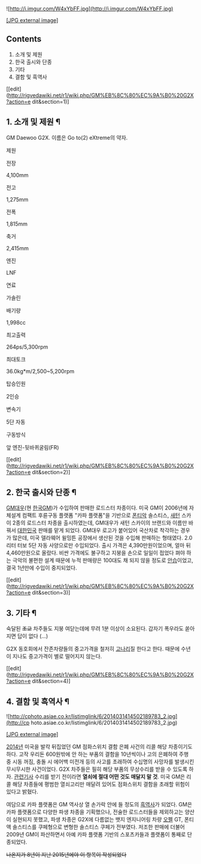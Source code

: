 ![http://i.imgur.com/W4xYbFF.jpg](http://i.imgur.com/W4xYbFF.jpg)

[[JPG external image]](http://i.imgur.com/W4xYbFF.jpg)

  

## Contents

    

1. 소개 및 제원 
2. 한국 출시와 단종 
3. 기타 
4. 결함 및 흑역사 

[[edit](http://rigvedawiki.net/r1/wiki.php/GM%EB%8C%80%EC%9A%B0%20G2X?action=e
dit&section=1)]

## 1. 소개 및 제원 ¶

GM Daewoo G2X. 이름은 Go to(2) eXtreme의 약자.

  

제원

전장

4,100mm

전고

1,275mm

전폭

1,815mm

축거

2,415mm

엔진

LNF

연료

가솔린

배기량

1,998cc

최고출력

264ps/5,300rpm

최대토크

36.0kg*m/2,500~5,200rpm

탑승인원

2인승

변속기

5단 자동

구동방식

앞 엔진-뒷바퀴굴림(FR)

[[edit](http://rigvedawiki.net/r1/wiki.php/GM%EB%8C%80%EC%9A%B0%20G2X?action=e
dit&section=2)]

## 2. 한국 출시와 단종 ¶

[GM대우](GM%EB%8C%80%EC%9A%B0.md)(현 [한국GM](%ED%95%9C%EA%B5%ADGM.md))가 수입하여
판매한 로드스터 차종이다. 미국 GM이 2006년에 자체설계 컴팩트 후륜구동 플랫폼 "카파 플랫폼"을 기반으로
[폰티악](%ED%8F%B0%ED%8B%B0%EC%95%85.md) 솔스티스, [새턴](%EC%83%88%ED%84%B4.md)
스카이 2종의 로드스터 차종을 출시하였는데, GM대우가 새턴 스카이의 브랜드와 이름만 바꿔서
[대한민국](%EB%8C%80%ED%95%9C%EB%AF%BC%EA%B5%AD.md) 판매를 맡게 되었다. GM대우 로고가 붙어있어
국산차로 착각하는 경우가 많은데, 미국 델라웨어 윌밍튼 공장에서 생산된 것을 수입해 판매하는 형태였다. 2.0리터 터보 5단 자동 사양으로만
수입되었다. 출시 가격은 4,390만원이었으며, 얼마 뒤 4,460만원으로 올랐다. 비싼 가격에도 불구하고 지붕을 손으로 일일이 접었다 펴야
하는 극악의 불편한 설계 때문에 누적 판매량은 100대도 채 되지 않을 정도로 [안습](%EC%95%88%EC%8A%B5.md)이었고,
결국 1년만에 수입이 중지되었다.

  

[[edit](http://rigvedawiki.net/r1/wiki.php/GM%EB%8C%80%EC%9A%B0%20G2X?action=e
dit&section=3)]

## 3. 기타 ¶

  

  

숙달된 <del>조교</del> 차주들도 지붕 여닫는데에 무려 1분 이상이 소요된다. 갑자기 폭우라도 쏟아지면 답이 없다 (...)

  

G2X 동호회에서 잔존차량들의 중고가격을 철저히 [고나리](%EA%B3%A0%EB%82%98%EB%A6%AC.md)질 한다고 한다.
때문에 수년이 지나도 중고가격이 별로 떨어지지 않는다.

  

[[edit](http://rigvedawiki.net/r1/wiki.php/GM%EB%8C%80%EC%9A%B0%20G2X?action=e
dit&section=4)]

## 4. 결함 및 흑역사 ¶

![http://cphoto.asiae.co.kr/listimglink/6/2014031414502189783_2.jpg](http://cp
hoto.asiae.co.kr/listimglink/6/2014031414502189783_2.jpg)

[[JPG external
image]](http://cphoto.asiae.co.kr/listimglink/6/2014031414502189783_2.jpg)

  
[2014년](2014%EB%85%84.md) 미국을 발칵 뒤집었던 GM 점화스위치 결함 은폐 사건의 리콜 해당 차종이기도 하다. 고작
우리돈 600원밖에 안 하는 부품의 결함을 10년씩이나 고의 은폐하여 주행 중 시동 꺼짐, 충돌 시 에어백 미전개 등의 사고를 초래하여
수십명의 사망자를 발생시킨 무시무시한 사건이었다. G2X 차주들은 필히 해당 부품의 무상수리를 받을 수 있도록 하자.
[관련기사](http://car.donga.com/3/all/20140317/61773011/1) 수리를 받기 전이라면 **열쇠에 절대 어떤
것도 매달지 말 것**. 미국 GM은 리콜 해당 차종들에 평범한 열쇠고리만 매달려 있어도 점화스위치 결함을 초래할 위험이 있다고 밝혔다.

  

여담으로 카파 플랫폼은 GM 역사상 열 손가락 안에 들 정도의 [흑역사](%ED%9D%91%EC%97%AD%EC%82%AC.md)가
되었다. GM은 카파 플랫폼으로 다양한 파생 차종을 기획했으나, 전술한 로드스터들을 제외하고는 양산이 실현되지 못했고, 파생 차종은 G2X에
다름없는 뱃지 엔지니어링 차량 [오펠](%EC%98%A4%ED%8E%A0.md) GT, 폰티액 솔스티스를 쿠페형으로 변형한 솔스티스
쿠페가 전부였다. 저조한 판매에 더불어 2009년 GM이 파산하면서 아예 카파 플랫폼 기반의 스포츠카들과 플랫폼이 통째로 단종되었다.

  

<del>나온지가 8년이 지난 2015년에야 이 항목이 작성되었다</del>


